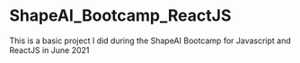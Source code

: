 # ShapeAI_Bootcamp_ReactJS
This is a basic project I did during the ShapeAI Bootcamp for Javascript and ReactJS in June 2021
